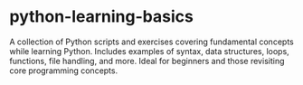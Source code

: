 # python-learning-basics
 A collection of Python scripts and exercises covering fundamental concepts while learning Python. Includes examples of syntax, data structures, loops, functions, file handling, and more. Ideal for beginners and those revisiting core programming concepts.
